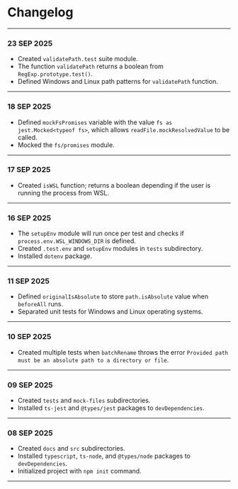 # Changelog
---
### 23 SEP 2025
- Created `validatePath.test` suite module.
- The function `validatePath` returns a boolean from `RegExp.prototype.test()`.
- Defined Windows and Linux path patterns for `validatePath` function.
---
### 18 SEP 2025
- Defined `mockFsPromises` variable with the value `fs as jest.Mocked<typeof fs>`, which allows `readFile.mockResolvedValue` to be called.
- Mocked the `fs/promises` module.
---
### 17 SEP 2025
- Created `isWSL` function; returns a boolean depending if the user is running the process from WSL.
---
### 16 SEP 2025
- The `setupEnv` module will run once per test and checks if `process.env.WSL_WINDOWS_DIR` is defined.
- Created `.test.env` and `setupEnv` modules in `tests` subdirectory.
- Installed `dotenv` package.
---
### 11 SEP 2025
- Defined `originalIsAbsolute` to store `path.isAbsolute` value when `beforeAll` runs.
- Separated unit tests for Windows and Linux operating systems.
---
### 10 SEP 2025
- Created multiple tests when `batchRename` throws the error `Provided path must be an absolute path to a directory or file`.
---
### 09 SEP 2025
- Created `tests` and `mock-files` subdirectories.
- Installed `ts-jest` and `@types/jest` packages to `devDependencies`.
---
### 08 SEP 2025
- Created `docs` and `src` subdirectories.
- Installed `typescript`, `ts-node`, and `@types/node` packages to `devDependencies`.
- Initialized project with `npm init` command.
---
